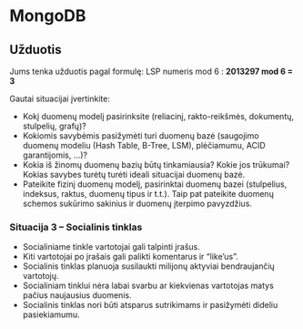 # MongoDB

## Užduotis

Jums tenka užduotis pagal formulę: LSP numeris mod 6 : **2013297 mod 6 = 3**

Gautai situacijai įvertinkite:

- Kokį duomenų modelį pasirinksite (reliacinį, rakto-reikšmės, dokumentų, stulpelių, grafų)?
- Kokiomis savybėmis pasižymėti turi duomenų bazė (saugojimo duomenų modeliu (Hash Table, B-Tree, LSM), plėčiamumu, ACID garantijomis, ...)?
- Kokia iš žinomų duomenų bazių būtų tinkamiausia? Kokie jos trūkumai? Kokias savybes turėtų turėti ideali situacijai duomenų bazė.
- Pateikite fizinį duomenų modelį, pasirinktai duomenų bazei (stulpelius, indeksus, raktus, duomenų tipus ir t.t.). Taip pat pateikite duomenų schemos sukūrimo sakinius ir duomenų įterpimo pavyzdžius.

### Situacija 3 – Socialinis tinklas

- Socialiniame tinkle vartotojai gali talpinti įrašus.
- Kiti vartotojai po įrašais gali palikti komentarus ir “like’us”.
- Socialinis tinklas planuoja susilaukti milijonų aktyviai bendraujančių vartotojų.
- Socialiniam tinklui nėra labai svarbu ar kiekvienas vartotojas matys pačius naujausius duomenis.
- Socialinis tinklas nori būti atsparus sutrikimams ir pasižymėti dideliu pasiekiamumu.
